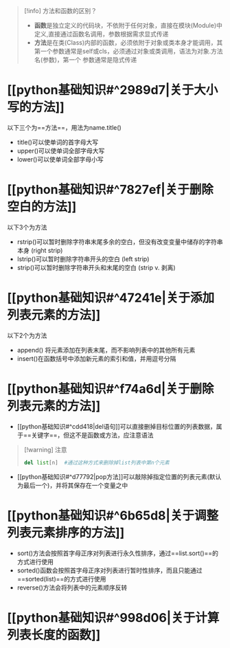 > [!info] 方法和函数的区别？
> - **函数**是独立定义的代码块，不依附于任何对象，直接在模块(Module)中定义,直接通过函数名调用，参数根据需求显式传递
> - **方法**是在类(Class)内部的函数，必须依附于对象或类本身才能调用，其第一个参数通常是self或cls，必须通过对象或类调用，语法为对象.方法名(参数)，第一个 参数通常是隐式传递

# [[python基础知识#^2989d7|关于大小写的方法]]
以下三个为==方法==，用法为name.title()
- title()可以使单词的首字母大写
- upper()可以使单词全部字母大写
- lower()可以使单词全部字母小写

# [[python基础知识#^7827ef|关于删除空白的方法]]
以下3个为方法
- rstrip()可以暂时删除字符串末尾多余的空白，但没有改变变量中储存的字符串本身 (right strip)
- lstrip()可以暂时删除字符串开头的空白 (left strip)
- strip()可以暂时删除字符串开头和末尾的空白 (strip v. 剥离)

# [[python基础知识#^47241e|关于添加列表元素的方法]]
以下2个为方法
- append() 将元素添加在列表末尾，而不影响列表中的其他所有元素
- insert()在函数括号中添加新元素的索引和值，并用逗号分隔

# [[python基础知识#^f74a6d|关于删除列表元素的方法]]
- [[python基础知识#^cdd418|del语句]]可以直接删掉目标位置的列表数据，属于==关键字==，但这不是函数或方法，应注意语法
> [!warning] 注意
> ```python
> del list[n]  #通过这种方式来删除掉list列表中第n个元素
> ```
- [[python基础知识#^d77792|pop方法]]可以敲除掉指定位置的列表元素(默认为最后一个)，并将其保存在一个变量之中

# [[python基础知识#^6b65d8|关于调整列表元素排序的方法]]
- sort()方法会按照首字母正序对列表进行永久性排序，通过==list.sort()==的方式进行使用
- sorted()函数会按照首字母正序对列表进行暂时性排序，而且只能通过==sorted(list)==的方式进行使用
- reverse()方法会将列表中的元素顺序反转

# [[python基础知识#^998d06|关于计算列表长度的函数]]
